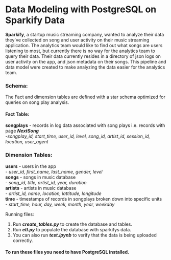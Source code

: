 # Data Modeling with PostgreSQL on Sparkify Data


__Sparkify__, a startup music streaming company, wanted to analyze their data they've collected on song and user activity on their music streaming application. The analytics team would like to find out what songs are users listening to most, but currently there is no way for the analytics team to query their data. Their data currently resides in a directory of json logs on user activity on the app, and json metadata on their songs. This pipeline and data model were created to make analyzing the data easier for the analytics team.

### Schema:       
The Fact and dimension tables are defined with a star schema optimized for queries on song play analysis.

#### Fact Table:      
__songplays__ - records in log data associated with song plays i.e. records with page ___NextSong___       
    -_songplay_id, start_time, user_id, level, song_id, artist_id, session_id, location, user_agent_       

### Dimension Tables:     
__users__ - users in the app    
    - _user_id, first_name, last_name, gender, level_    
__songs__ - songs in music database     
    - _song_id, title, artist_id, year, duration_     
__artists__ - artists in music database     
    - _artist_id, name, location, lattitude, longitude_       
__time__ - timestamps of records in songplays broken down into specific units     
    - _start_time, hour, day, week, month, year, weekday_   


Running files:
1. Run ___create_tables.py___ to create the database and tables.
2. Run ___etl.py___ to populate the database with sparkifys data.
3. You can also run ___test.ipynb___ to verify that the data is being uploaded correctly.

#### To run these files you need to have PostgreSQL installed.
